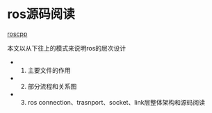# ros源码阅读

[roscpp](https://github.com/ros/ros_comm/tree/melodic-devel/clients/roscpp)

本文以从下往上的模式来说明ros的层次设计

- 1. 主要文件的作用
- 2. 部分流程和关系图
- 3. ros connection、trasnport、socket、link层整体架构和源码阅读

